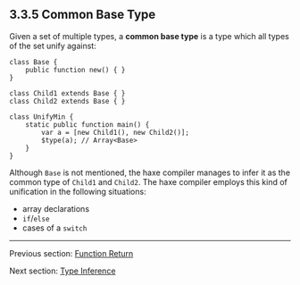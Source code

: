 ## 3.3.5 Common Base Type

Given a set of multiple types, a **common base type** is a type which all types of the set unify against:

```
class Base {
	public function new() { }
}

class Child1 extends Base { }
class Child2 extends Base { }

class UnifyMin {
	static public function main() {
		var a = [new Child1(), new Child2()];
		$type(a); // Array<Base>
	}
}
```
Although `Base` is not mentioned, the haxe compiler manages to infer it as the common type of `Child1` and `Child2`. The haxe compiler employs this kind of unification in the following situations:



* array declarations
* `if`/`else`
* cases of a `switch`

---

Previous section: [Function Return](https://github.com/Simn/HaxeManual/tree/master/md/manual/3.3.4-Function_Return.md)

Next section: [Type Inference](https://github.com/Simn/HaxeManual/tree/master/md/manual/3.4-Type_Inference.md)